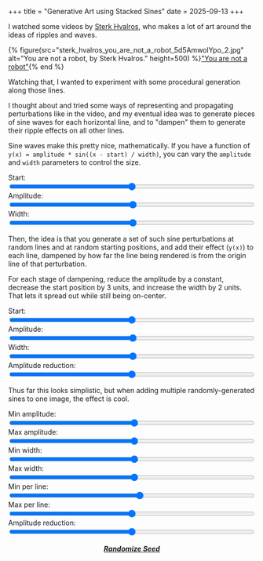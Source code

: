 +++
title = "Generative Art using Stacked Sines"
date = 2025-09-13
+++

<script src="/js/alpine.min.js" defer></script>
<script src="/js/seedrandom.min.js"></script>

<style>
.demo-container {
    margin-top: calc(3 * var(--gap));
    display: flex;
    gap: var(--gap);
}

@media (max-width: 1400px) {
    .demo-container {
        flex-direction: column;
        padding: 0;
        border: none;
        width: 100% !important;
    }
    
    .demo-container canvas {
        width: 100% !important;
        min-width: 100% !important;
        max-width: 100% !important;
        height: unset !important;
    }
}

#demo-container-single .demo-container-left {
    width: 600px;
    min-width: 600px;
    max-width: 600px;
    text-align: center;
}

.demo-container canvas {
    border: 1px solid var(--text);
    background-color: var(--base-dark);
}

#demo-container-single canvas {
    width: 600px;
    min-width: 600px;
    max-width: 600px;
    height: 200px;
}

#demo-container-stacked canvas {
    width: 600px;
    min-width: 600px;
    max-width: 600px;
    height: 600px;
}

.demo-control {
    display: flex;
    flex-direction: column;
    width: 100%;
}

.demo-controls-container {
    display: flex;
    flex-direction: column;
    gap: calc(var(--gap) / 2);
    flex-grow: 1;
}

.gen-btn {
    background: none;
    border: none;
    color: inherit;
    font-size: inherit;
    font-family: inherit;
    text-decoration: underline;
    font-style: italic;
    font-weight: bold;
    cursor: pointer;
    margin-top: 15px;
}
</style>

I watched some videos by [Sterk Hvalros](https://www.youtube.com/@SterkHvalros), who makes a lot of art around the ideas of ripples and waves.

{% figure(src="sterk_hvalros_you_are_not_a_robot_5d5AmwolYpo_2.jpg" alt="You are not a robot, by Sterk Hvalros." height=500) %}["You are not a robot"](//youtu.be/5d5AmwolYpo){% end %}

Watching that, I wanted to experiment with some procedural generation along those lines.

I thought about and tried some ways of representing and propagating perturbations like in the video, and my eventual idea was to generate pieces of sine waves for each horizontal line, and to "dampen" them to generate their ripple effects on all other lines.

Sine waves make this pretty nice, mathematically. If you have a function of `y(x) = amplitude * sin((x - start) / width)`, you can vary the `amplitude` and `width` parameters to control the size.

<div x-data="{
  clip: true,
  start: 280,
  amplitude: 15,
  width: 20,
}" x-effect="
const ctx = $refs.canvas.getContext('2d');
ctx.clearRect(0, 0, $refs.canvas.width, $refs.canvas.height);
ctx.fillStyle = 'rgb(255 255 255)';
for (var x = 0; x < $refs.canvas.width; x++) {
  y = ($refs.canvas.height / 2);
  if (!clip || !(x < start || (x - start) / width >= Math.PI)) {
    y += -amplitude * Math.sin((x - start) / width);
  }
  ctx.fillRect(x, y, 1, 1);
}       
">
  <div class="demo-container" id="demo-container-single">
    <div class="demo-container-left">
      <canvas x-ref="canvas" id="sine-stacked-canvas" width=600 height=200></canvas>
    </div>
    <div class="demo-controls-container">
      <div class="demo-control">
        <label for="start">Start: <span x-text="start"></span></label>
        <input type="range" id="start" x-model="start" min="1" max="600" step="1">
      </div>
      <div class="demo-control">
        <label for="amplitude">Amplitude: <span x-text="amplitude"></span></label>
        <input type="range" id="amplitude" x-model="amplitude" min="1" max="100" step="1">
      </div>
      <div class="demo-control">
        <label for="width">Width: <span x-text="width"></span></label>
        <input type="range" id="width" x-model="width" min="1" max="100" step="1">
      </div>
    </div>
  </div>
</div>


Then, the idea is that you generate a set of such sine perturbations at random lines and at random starting positions, and add their effect (`y(x)`) to each line, dampened by how far the line being rendered is from the origin line of that perturbation.

For each stage of dampening, reduce the amplitude by a constant, decrease the start position by 3 units, and increase the width by 2 units. That lets it spread out while still being on-center.

<script type="text/javascript">
function perturbation_y(ptb, x) {
  //console.log(ptb);
  if (x < ptb.start || (x - ptb.start) / ptb.width >= Math.PI) {
    return 0;
  }
  let dy = -ptb.amplitude * Math.sin((x - ptb.start) / ptb.width);
  //if (Math.abs(dy - -ptb.amplitude) < 0.01)
  //  return 0;
  if (ptb.direction === "down") {
    return -dy;
  }
  return dy;
}
function dampen(ptb, stages, amplitude_reduction) {
  if (ptb.amplitude <= amplitude_reduction * stages) {
    return null;
  }
  return {
    amplitude: ptb.amplitude - (amplitude_reduction * stages),
    width: ptb.width + (2 * stages),
    start: ptb.start - (3 * stages),
    direction: ptb.direction,
  };
}
</script>

<div x-data="{
  clip: true,
  start: 280,
  amplitude: 15,
  width: 20,
  amplitude_reduction: 0.5,
  lines: 20
}" x-effect="
const ctx = $refs.canvas.getContext('2d');
ctx.clearRect(0, 0, $refs.canvas.width, $refs.canvas.height);
ctx.fillStyle = 'rgb(255 255 255)';
const base_ptb = {
  start: start,
  amplitude: amplitude,
  width: width,
};
const ptbs = {};
for (var line = 0; line < lines; line++) {
  delta_line = Math.abs(line - (lines / 2));
  ptbs[line] = dampen(base_ptb, delta_line, amplitude_reduction);
  y = ($refs.canvas.height - (lines * 20)) / 2 + (line * 20);
  for (var x = 0; x < $refs.canvas.width; x++) {
    if (delta_line == 0) {
      ctx.fillStyle = 'rgb(234 157 52)';
    } else {
      ctx.fillStyle = 'rgb(255 255 255)';
    }
    dy = perturbation_y(ptbs[line], x);
    ctx.fillRect(x, y + dy, 1, 1);
  }
}
">
  <div class="demo-container" id="demo-container-stacking">
    <div class="demo-container-left">
      <canvas x-ref="canvas" id="sine-canvas" width=600 height=600></canvas>
    </div>
    <div class="demo-controls-container">
      <div class="demo-control">
        <label for="start">Start: <span x-text="start"></span></label>
        <input type="range" id="start" x-model.number="start" min="1" max="600" step="1">
      </div>
      <div class="demo-control">
        <label for="amplitude">Amplitude: <span x-text="amplitude"></span></label>
        <input type="range" id="amplitude" x-model.number="amplitude" min="1" max="100" step="1">
      </div>
      <div class="demo-control">
        <label for="width">Width: <span x-text="width"></span></label>
        <input type="range" id="width" x-model.number="width" min="1" max="100" step="1">
      </div>
      <div class="demo-control">
        <label for="amplitude_reduction">Amplitude reduction: <span x-text="amplitude_reduction"></span></label>
        <input type="range" id="amplitude_reduction" x-model.number="amplitude_reduction" min="-2" max="2" step="0.5">
      </div>
    </div>
  </div>
</div>

Thus far this looks simplistic, but when adding multiple randomly-generated sines to one image, the effect is cool.

<script>
function randrange(gen, min, max) {
  return Math.round((gen() * (max - min + 1)) + min);
}
</script>

<div x-data="{
  seed: 42,
  min_amp: 10,
  max_amp: 25,
  min_width: 10,
  max_width: 20,
  min_per_line: 1,
  max_per_line: 3,
  damp: 1,
  lines: 60,
  seed: 421137,
}" x-effect="
const rand_num_per_line = new Math.seedrandom(seed);
const rand_meta_width = new Math.seedrandom(seed);
const rand_meta_amp = new Math.seedrandom(seed);
const rand_meta_start = new Math.seedrandom(seed);
const rand_meta_direction = new Math.seedrandom(seed);
const ctx = $refs.canvas.getContext('2d');
ctx.clearRect(0, 0, $refs.canvas.width, $refs.canvas.height);
ctx.fillStyle = 'rgb(255 255 255)';
const base_ptb = {
  start: start,
  amplitude: amplitude,
  width: width,
};
const ptbs_on_line = [];
for (var line = 0; line < lines; line++) {
  let ptbs = [];
  let rand_width = new Math.seedrandom(rand_meta_width.int32());
  let rand_amp = new Math.seedrandom(rand_meta_amp.int32());
  let rand_start = new Math.seedrandom(rand_meta_start.int32());
  let rand_direction = new Math.seedrandom(rand_meta_direction.int32());
  for (var i = 0; i < randrange(rand_num_per_line, min_per_line, max_per_line); i++) {
    ptbs.push({
      start: randrange(rand_start, 0, $refs.canvas.width),
      amplitude: randrange(rand_amp, min_amp, max_amp),
      width: randrange(rand_width, min_width, max_width),
      direction: (rand_direction.quick() > 0.5) ? 'down' : 'up',
    });
  }
  //console.log(ptbs);
  ptbs_on_line.push([...ptbs]);
}
for (var line = 0; line < lines; line++) {
  let ptbs_affecting_line = [];
  for (var other_line = 0; other_line < lines; other_line++) {
    let delta_line = Math.abs(line - other_line);
    for (let ptb of ptbs_on_line[other_line]) {
      let ptb_d = dampen(ptb, delta_line, damp);
      if (ptb_d !== null) {
        ptbs_affecting_line.push(ptb_d);
      }
    }
  }
  y = ($refs.canvas.height - (lines * 8)) / 2 + (line * 8) + (max_amp);
  for (var x = 0; x < $refs.canvas.width; x++) {
    let dy = 0;
    for (let ptb of ptbs_affecting_line) {
      //console.log(ptb);
      dy += perturbation_y(ptb, x);
    }
    ctx.fillRect(x, y + dy, 1, 1);
  }
}
">
  <div class="demo-container" id="demo-container-stacking">
    <div class="demo-container-left">
      <canvas x-ref="canvas" id="sine-canvas" width=600 height=600></canvas>
    </div>
    <div class="demo-controls-container">
      <div class="demo-control">
        <label for="min_amp">Min amplitude: <span x-text="min_amp"></span></label>
        <input type="range" id="min_amp" x-model.number="min_amp" min="1" max="50" step="1">
      </div>
      <div class="demo-control">
        <label for="max_amp">Max amplitude: <span x-text="max_amp"></span></label>
        <input type="range" id="max_amp" x-model.number="max_amp" min="1" max="50" step="1">
      </div>
      <div class="demo-control">
        <label for="min_width">Min width: <span x-text="min_width"></span></label>
        <input type="range" id="min_width" x-model.number="min_width" min="1" max="50" step="1">
      </div>
      <div class="demo-control">
        <label for="max_width">Max width: <span x-text="max_width"></span></label>
        <input type="range" id="max_width" x-model.number="max_width" min="1" max="50" step="1">
      </div>
      <div class="demo-control">
        <label for="min_per_line">Min per line: <span x-text="min_per_line"></span></label>
        <input type="range" id="min_per_line" x-model.number="min_per_line" min="0" max="15" step="1">
      </div>
      <div class="demo-control">
        <label for="max_per_line">Max per line: <span x-text="max_per_line"></span></label>
        <input type="range" id="max_per_line" x-model.number="max_per_line" min="1" max="15" step="1">
      </div>
      <div class="demo-control">
        <label for="damp">Amplitude reduction: <span x-text="damp"></span></label>
        <input type="range" id="damp" x-model.number="damp" min="-2" max="2" step="0.5">
      </div>
      <button @click="seed = Math.random()" class="gen-btn">Randomize Seed</button>
    </div>
  </div>
</div>
